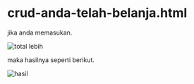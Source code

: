 # crud-anda-telah-belanja.html

jika anda memasukan.

![total lebih](https://user-images.githubusercontent.com/97659986/162557516-b09c4a26-0538-4a26-8611-d94994bf265a.png)

maka hasilnya seperti berikut.

![hasil](https://user-images.githubusercontent.com/97659986/162557523-8e82ab71-19f2-4432-8be9-39628bc3ef48.png)

